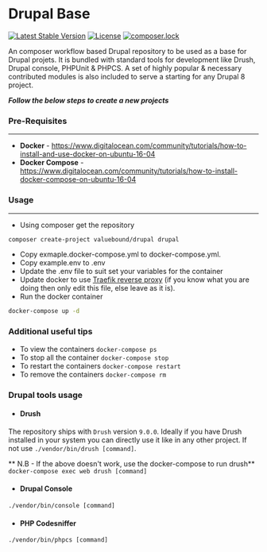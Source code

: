 Drupal Base
============

[![Latest Stable Version](https://poser.pugx.org/valuebound/drupal/v/stable)](https://packagist.org/packages/valuebound/drupal) [![License](https://poser.pugx.org/valuebound/drupal/license)](https://packagist.org/packages/valuebound/drupal) [![composer.lock](https://poser.pugx.org/valuebound/drupal/composerlock)](https://packagist.org/packages/valuebound/drupal)

An composer workflow based Drupal repository to be used as a base for Drupal projets. It is bundled with standard tools for development like Drush, Drupal console, PHPUnit & PHPCS. A set of highly popular & necessary contributed modules is also included to serve a starting for any Drupal 8 project.

***Follow the below steps to create a new projects***

### Pre-Requisites
-----------
 - **Docker** - https://www.digitalocean.com/community/tutorials/how-to-install-and-use-docker-on-ubuntu-16-04
 - **Docker Compose** - https://www.digitalocean.com/community/tutorials/how-to-install-docker-compose-on-ubuntu-16-04
 

### Usage
---------
- Using composer get the repository
```bash
composer create-project valuebound/drupal drupal
```
- Copy exmaple.docker-compose.yml to docker-compose.yml.
- Copy example.env to .env
- Update the .env file to suit set your variables for the container
- Update docker to use [Traefik reverse proxy](https://www.digitalocean.com/community/tutorials/how-to-use-traefik-as-a-reverse-proxy-for-docker-containers-on-ubuntu-16-04) (if you know what you are doing then only edit this file, else leave as it is).
- Run the docker container
```bash
docker-compose up -d
```

### Additional useful tips
- To view the containers `docker-compose ps`
- To stop all the container `docker-compose stop`
- To restart the containers `docker-compose restart`
- To remove the containers `docker-compose rm`

### Drupal tools usage
- #### Drush
The repository ships with `Drush` version `9.0.0`. Ideally if you have Drush installed in your system you can directly use it like in any other project. If not use `./vendor/bin/drush [command]`.

** N.B - If the above doesn't work, use the docker-compose to run drush**
`docker-compose exec web drush [command]`

- #### Drupal Console
`./vendor/bin/console [command]`

- #### PHP Codesniffer
`./vendor/bin/phpcs [command]` 



